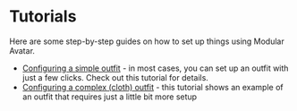 ﻿---
sidebar_position: 2
sidebar_label: Tutorials
---

# Tutorials

Here are some step-by-step guides on how to set up things using Modular Avatar.

* [Configuring a simple outfit](clothing/) - in most cases, you can set up an outfit with just a few clicks. Check out this tutorial for details.
* [Configuring a complex (cloth) outfit](adv_clothing/) - this tutorial shows an example of an outfit that requires just a little bit more setup